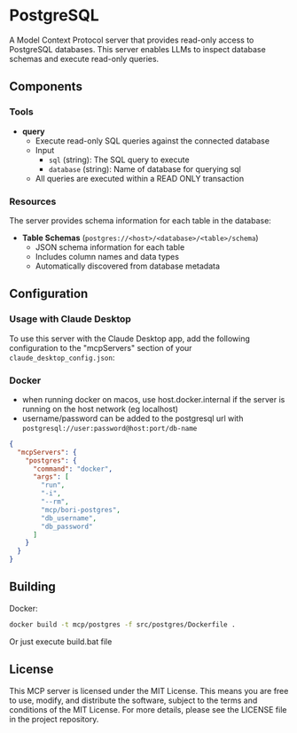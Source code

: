 # PostgreSQL

A Model Context Protocol server that provides read-only access to PostgreSQL databases. This server enables LLMs to inspect database schemas and execute read-only queries.

## Components

### Tools

- **query**
  - Execute read-only SQL queries against the connected database
  - Input
    - `sql` (string): The SQL query to execute
    - `database` (string): Name of database for querying sql
  - All queries are executed within a READ ONLY transaction

### Resources

The server provides schema information for each table in the database:

- **Table Schemas** (`postgres://<host>/<database>/<table>/schema`)
  - JSON schema information for each table
  - Includes column names and data types
  - Automatically discovered from database metadata

## Configuration

### Usage with Claude Desktop

To use this server with the Claude Desktop app, add the following configuration to the "mcpServers" section of your `claude_desktop_config.json`:

### Docker

* when running docker on macos, use host.docker.internal if the server is running on the host network (eg localhost)
* username/password can be added to the postgresql url with `postgresql://user:password@host:port/db-name`

```json
{
  "mcpServers": {
    "postgres": {
      "command": "docker",
      "args": [
        "run", 
        "-i", 
        "--rm", 
        "mcp/bori-postgres",
        "db_username",
        "db_password"
      ]
    }
  }
}
```

## Building

Docker:

```sh
docker build -t mcp/postgres -f src/postgres/Dockerfile . 
```

Or just execute build.bat file

## License

This MCP server is licensed under the MIT License. This means you are free to use, modify, and distribute the software, subject to the terms and conditions of the MIT License. For more details, please see the LICENSE file in the project repository.
